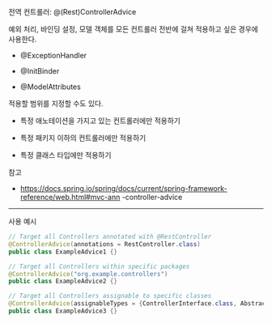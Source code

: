 전역 컨트롤러: @(Rest)ControllerAdvice

예외 처리, 바인딩 설정, 모델 객체를 모든 컨트롤러 전반에 걸쳐 적용하고 싶은 경우에 사용한다. 

- @ExceptionHandler

- @InitBinder

- @ModelAttributes

적용할 범위를 지정할 수도 있다.

- 특정 애노테이션을 가지고 있는 컨트롤러에만 적용하기 

- 특정 패키지 이하의 컨트롤러에만 적용하기

- 특정 클래스 타입에만 적용하기

참고

- https://docs.spring.io/spring/docs/current/spring-framework-reference/web.html#mvc-ann -controller-advice

---

사용 예시

```java
// Target all Controllers annotated with @RestController
@ControllerAdvice(annotations = RestController.class)
public class ExampleAdvice1 {}

// Target all Controllers within specific packages
@ControllerAdvice("org.example.controllers")
public class ExampleAdvice2 {}

// Target all Controllers assignable to specific classes
@ControllerAdvice(assignableTypes = {ControllerInterface.class, AbstractController.class})
public class ExampleAdvice3 {}

```